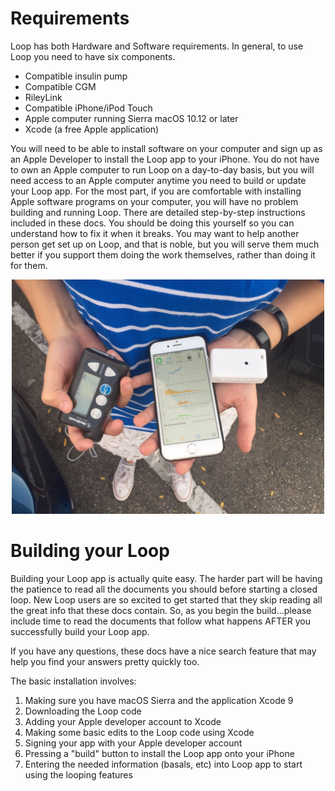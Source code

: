 # Requirements

Loop has both Hardware and Software requirements.  In general, to use Loop you need to have six components.

- Compatible insulin pump
- Compatible CGM
- RileyLink
- Compatible iPhone/iPod Touch
- Apple computer running Sierra macOS 10.12 or later
- Xcode (a free Apple application)

You will need to be able to install software on your computer and sign up as an Apple Developer to install the Loop app to your iPhone. You do not have to own an Apple computer to run Loop on a day-to-day basis, but you will need access to an Apple computer anytime you need to build or update your Loop app. For the most part, if you are comfortable with installing Apple software programs on your computer, you will have no problem building and running Loop. There are detailed step-by-step instructions included in these docs.  You should be doing this yourself so you can understand how to fix it when it breaks. You may want to help another person get set up on Loop, and that is noble, but you will serve them much better if you support them doing the work themselves, rather than doing it for them.   

<p align="center">
<img src="../requirements/img/loop_gear.jpg" width="500">
</p>

# Building your Loop

Building your Loop app is actually quite easy.  The harder part will be having the patience to read all the documents you should before starting a closed loop.  New Loop users are so excited to get started that they skip reading all the great info that these docs contain.  So, as you begin the build...please include time to read the documents that follow what happens AFTER you successfully build your Loop app.

If you have any questions, these docs have a nice search feature that may help you find your answers pretty quickly too.

The basic installation involves:

1. Making sure you have macOS Sierra and the application Xcode 9
2. Downloading the Loop code
3. Adding your Apple developer account to Xcode
4. Making some basic edits to the Loop code using Xcode
5. Signing your app with your Apple developer account
5. Pressing a "build" button to install the Loop app onto your iPhone
6. Entering the needed information (basals, etc) into Loop app to start using the looping features
